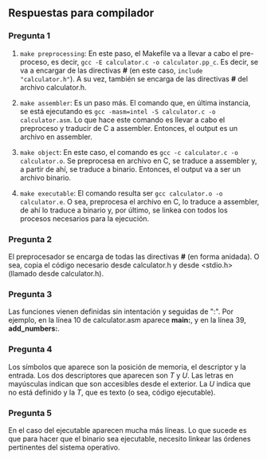 ## Respuestas para compilador

### Pregunta 1
1. `make preprocessing`: En este paso, el Makefile va a llevar a cabo
el pre-proceso, es decir, `gcc -E calculator.c -o calculator.pp_c`. Es
decir, se va a encargar de las directivas **#** (en este caso,
`include "calculator.h"`). A su vez, también se encarga de las
directivas **#** del archivo calculator.h.

2. `make assembler`: Es un paso más. El comando que, en última instancia,
se está ejecutando es `gcc -masm=intel -S calculator.c -o
calculator.asm`. Lo que hace este comando es llevar a cabo el
preproceso y traducir de C a assembler. Entonces, el output es un
archivo en assembler.

3. `make object`: En este caso, el comando es `gcc -c calculator.c -o
calculator.o`. Se preprocesa en archivo en C, se traduce a assembler
y, a partir de ahí, se traduce a binario. Entonces, el output va a ser
un archivo binario.

4. `make executable`: El comando resulta ser `gcc calculator.o -o
calculator.e`. O sea, preprocesa el archivo en C, lo traduce a
assembler, de ahí lo traduce a binario y, por último, se linkea con
todos los procesos necesarios para la ejecución.



### Pregunta 2

El preprocesador se encarga de todas las directivas **#** (en forma
anidada). O sea, copia el código necesario desde calculator.h y desde
<stdio.h> (llamado desde calculator.h).

### Pregunta 3

Las funciones vienen definidas sin intentación y seguidas de ":". Por
ejemplo, en la línea 10 de calculator.asm aparece **main:**, y en la
línea 39, **add_numbers:**.

### Pregunta 4

Los símbolos que aparece son la posición de memoria, el descriptor y
la entrada. Los dos descriptores que aparecen son *T* y *U*. Las
letras en mayúsculas indican que son accesibles desde el exterior. La
*U* indica que no está definido y la *T*, que es texto (o sea, código
ejecutable).

### Pregunta 5

En el caso del ejecutable aparecen mucha más líneas. Lo que sucede es
que para hacer que el binario sea ejecutable, necesito linkear las
órdenes pertinentes del sistema operativo.
